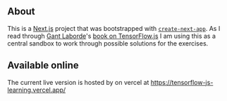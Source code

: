 ## About

This is a [Next.js](https://nextjs.org/) project that was bootstrapped with [`create-next-app`](https://github.com/vercel/next.js/tree/canary/packages/create-next-app). As I read through [Gant Laborde](https://twitter.com/GantLaborde)'s [book on TensorFlow.js](https://amzn.to/3dR3vpY) I am using this as a central sandbox to work through possible solutions for the exercises.

## Available online

The current live version is hosted by on vercel at https://tensorflow-js-learning.vercel.app/
